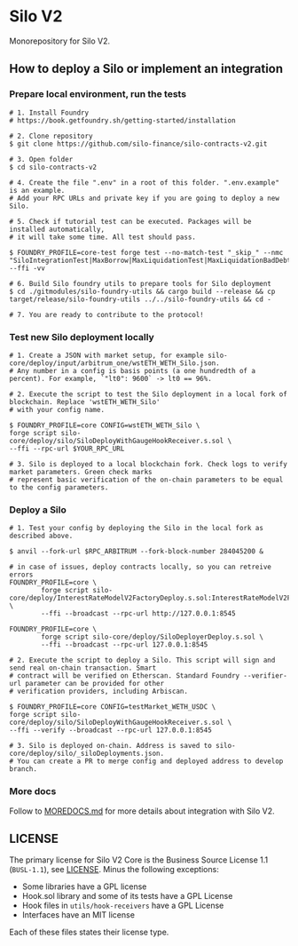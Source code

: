 # Silo V2
Monorepository for Silo V2.

## How to deploy a Silo or implement an integration
### Prepare local environment, run the tests

```shell
# 1. Install Foundry 
# https://book.getfoundry.sh/getting-started/installation

# 2. Clone repository
$ git clone https://github.com/silo-finance/silo-contracts-v2.git

# 3. Open folder
$ cd silo-contracts-v2

# 4. Create the file ".env" in a root of this folder. ".env.example" is an example. 
# Add your RPC URLs and private key if you are going to deploy a new Silo.

# 5. Check if tutorial test can be executed. Packages will be installed automatically,
# it will take some time. All test should pass.

$ FOUNDRY_PROFILE=core-test forge test --no-match-test "_skip_" --nmc "SiloIntegrationTest|MaxBorrow|MaxLiquidationTest|MaxLiquidationBadDebt|PreviewTest|PreviewDepositTest|PreviewMintTest" --ffi -vv

# 6. Build Silo foundry utils to prepare tools for Silo deployment
$ cd ./gitmodules/silo-foundry-utils && cargo build --release && cp target/release/silo-foundry-utils ../../silo-foundry-utils && cd -

# 7. You are ready to contribute to the protocol!
```

### Test new Silo deployment locally
```shell
# 1. Create a JSON with market setup, for example silo-core/deploy/input/arbitrum_one/wstETH_WETH_Silo.json.
# Any number in a config is basis points (a one hundredth of a percent). For example, `"lt0": 9600` -> lt0 == 96%.  

# 2. Execute the script to test the Silo deployment in a local fork of blockchain. Replace 'wstETH_WETH_Silo'
# with your config name.

$ FOUNDRY_PROFILE=core CONFIG=wstETH_WETH_Silo \
forge script silo-core/deploy/silo/SiloDeployWithGaugeHookReceiver.s.sol \
--ffi --rpc-url $YOUR_RPC_URL

# 3. Silo is deployed to a local blockchain fork. Check logs to verify market parameters. Green check marks
# represent basic verification of the on-chain parameters to be equal to the config parameters. 
```

### Deploy a Silo
```shell
# 1. Test your config by deploying the Silo in the local fork as described above.

$ anvil --fork-url $RPC_ARBITRUM --fork-block-number 284045200 & 

# in case of issues, deploy contracts locally, so you can retreive errors
FOUNDRY_PROFILE=core \
        forge script silo-core/deploy/InterestRateModelV2FactoryDeploy.s.sol:InterestRateModelV2FactoryDeploy \
        --ffi --broadcast --rpc-url http://127.0.0.1:8545 
        
FOUNDRY_PROFILE=core \
        forge script silo-core/deploy/SiloDeployerDeploy.s.sol \
        --ffi --broadcast --rpc-url 127.0.0.1:8545
        
# 2. Execute the script to deploy a Silo. This script will sign and send real on-chain transaction. Smart
# contract will be verified on Etherscan. Standard Foundry --verifier-url parameter can be provided for other
# verification providers, including Arbiscan. 

$ FOUNDRY_PROFILE=core CONFIG=testMarket_WETH_USDC \
forge script silo-core/deploy/silo/SiloDeployWithGaugeHookReceiver.s.sol \
--ffi --verify --broadcast --rpc-url 127.0.0.1:8545

# 3. Silo is deployed on-chain. Address is saved to silo-core/deploy/silo/_siloDeployments.json. 
# You can create a PR to merge config and deployed address to develop branch.
```

### More docs
Follow to [MOREDOCS.md](https://github.com/silo-finance/silo-contracts-v2/blob/develop/MOREDOCS.md) for more details about integration with Silo V2.

## LICENSE

The primary license for Silo V2 Core is the Business Source License 1.1 (`BUSL-1.1`), see [LICENSE](https://github.com/silo-finance/silo-contracts-v2/blob/master/LICENSE). Minus the following exceptions:

- Some libraries have a GPL license
- Hook.sol library and some of its tests have a GPL License
- Hook files in `utils/hook-receivers` have a GPL License
- Interfaces have an MIT license

Each of these files states their license type.
